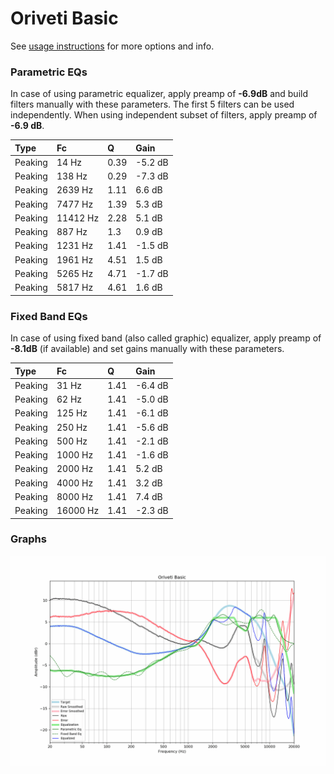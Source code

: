 # Oriveti Basic
See [usage instructions](https://github.com/jaakkopasanen/AutoEq#usage) for more options and info.

### Parametric EQs
In case of using parametric equalizer, apply preamp of **-6.9dB** and build filters manually
with these parameters. The first 5 filters can be used independently.
When using independent subset of filters, apply preamp of **-6.9 dB**.

| Type    | Fc       |    Q | Gain    |
|:--------|:---------|:-----|:--------|
| Peaking | 14 Hz    | 0.39 | -5.2 dB |
| Peaking | 138 Hz   | 0.29 | -7.3 dB |
| Peaking | 2639 Hz  | 1.11 | 6.6 dB  |
| Peaking | 7477 Hz  | 1.39 | 5.3 dB  |
| Peaking | 11412 Hz | 2.28 | 5.1 dB  |
| Peaking | 887 Hz   | 1.3  | 0.9 dB  |
| Peaking | 1231 Hz  | 1.41 | -1.5 dB |
| Peaking | 1961 Hz  | 4.51 | 1.5 dB  |
| Peaking | 5265 Hz  | 4.71 | -1.7 dB |
| Peaking | 5817 Hz  | 4.61 | 1.6 dB  |

### Fixed Band EQs
In case of using fixed band (also called graphic) equalizer, apply preamp of **-8.1dB**
(if available) and set gains manually with these parameters.

| Type    | Fc       |    Q | Gain    |
|:--------|:---------|:-----|:--------|
| Peaking | 31 Hz    | 1.41 | -6.4 dB |
| Peaking | 62 Hz    | 1.41 | -5.0 dB |
| Peaking | 125 Hz   | 1.41 | -6.1 dB |
| Peaking | 250 Hz   | 1.41 | -5.6 dB |
| Peaking | 500 Hz   | 1.41 | -2.1 dB |
| Peaking | 1000 Hz  | 1.41 | -1.6 dB |
| Peaking | 2000 Hz  | 1.41 | 5.2 dB  |
| Peaking | 4000 Hz  | 1.41 | 3.2 dB  |
| Peaking | 8000 Hz  | 1.41 | 7.4 dB  |
| Peaking | 16000 Hz | 1.41 | -2.3 dB |

### Graphs
![](./Oriveti%20Basic.png)